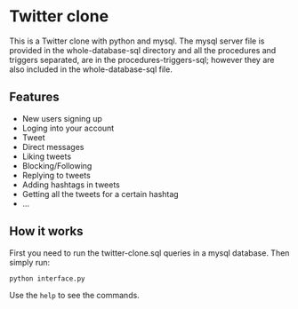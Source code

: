 # Twitter clone
This is a Twitter clone with python and mysql.
The mysql server file is provided in the whole-database-sql directory and all the procedures and triggers separated, are in the procedures-triggers-sql; however they are also included in the whole-database-sql file.

## Features
- New users signing up 
- Loging into your account
- Tweet
- Direct messages
- Liking tweets
- Blocking/Following
- Replying to tweets
- Adding hashtags in tweets
- Getting all the tweets for a certain hashtag
- ...

## How it works
First you need to run the twitter-clone.sql queries in a mysql database.
Then simply run:
```sh
python interface.py
```
Use the ```help``` to see the commands.